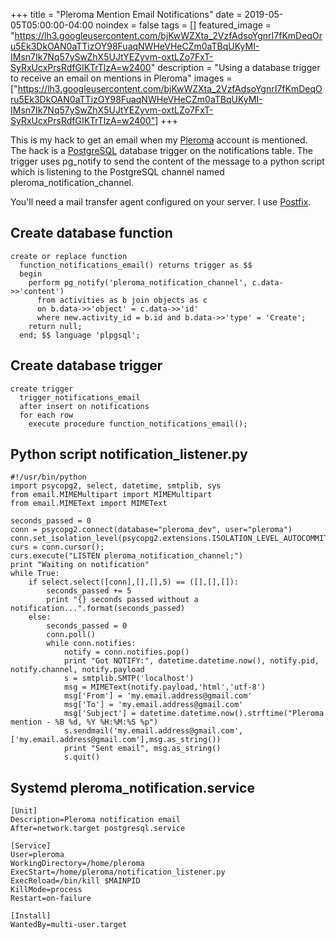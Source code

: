 +++
title =  "Pleroma Mention Email Notifications"
date = 2019-05-05T05:00:00-04:00
noindex = false
tags = []
featured_image = "https://lh3.googleusercontent.com/bjKwWZXta_2VzfAdsoYgnrI7fKmDeqOru5Ek3DkOAN0aTTizOY98FuaqNWHeVHeCZm0aTBqUKyMI-IMsn7Ik7Nq57ySwZhX5UJtYEZyvm-oxtLZo7FxT-SyRxUcxPrsRdfGIKTrTlzA=w2400"
description = "Using a database trigger to receive an email on mentions in Pleroma"
images = ["https://lh3.googleusercontent.com/bjKwWZXta_2VzfAdsoYgnrI7fKmDeqOru5Ek3DkOAN0aTTizOY98FuaqNWHeVHeCZm0aTBqUKyMI-IMsn7Ik7Nq57ySwZhX5UJtYEZyvm-oxtLZo7FxT-SyRxUcxPrsRdfGIKTrTlzA=w2400"]
+++

This is my hack to get an email when my [Pleroma](https://pleroma.social/) account is mentioned. The hack is a [PostgreSQL](https://www.postgresql.org/) database trigger on the notifications table. The trigger uses pg_notify to send the content of the message to a python script which is listening to the PostgreSQL channel named pleroma_notification_channel.

You'll need a mail transfer agent configured on your server. I use [Postfix](http://www.postfix.org/).  

## Create database function

```
create or replace function
  function_notifications_email() returns trigger as $$
  begin
    perform pg_notify('pleroma_notification_channel', c.data->>'content')
      from activities as b join objects as c
      on b.data->>'object' = c.data->>'id'
      where new.activity_id = b.id and b.data->>'type' = 'Create';
    return null;
  end; $$ language 'plpgsql';
```

## Create database trigger

```
create trigger
  trigger_notifications_email
  after insert on notifications
  for each row
    execute procedure function_notifications_email();
```

## Python script notification_listener.py

```
#!/usr/bin/python
import psycopg2, select, datetime, smtplib, sys
from email.MIMEMultipart import MIMEMultipart
from email.MIMEText import MIMEText

seconds_passed = 0
conn = psycopg2.connect(database="pleroma_dev", user="pleroma")
conn.set_isolation_level(psycopg2.extensions.ISOLATION_LEVEL_AUTOCOMMIT)
curs = conn.cursor();
curs.execute("LISTEN pleroma_notification_channel;")
print "Waiting on notification"
while True:
    if select.select([conn],[],[],5) == ([],[],[]):
        seconds_passed += 5
        print "{} seconds passed without a notification...".format(seconds_passed)
    else:
        seconds_passed = 0
        conn.poll()
        while conn.notifies:
            notify = conn.notifies.pop()
            print "Got NOTIFY:", datetime.datetime.now(), notify.pid, notify.channel, notify.payload
            s = smtplib.SMTP('localhost')
            msg = MIMEText(notify.payload,'html','utf-8')
            msg['From'] = 'my.email.address@gmail.com'
            msg['To'] = 'my.email.address@gmail.com'
            msg['Subject'] = datetime.datetime.now().strftime("Pleroma mention - %B %d, %Y %H:%M:%S %p")
            s.sendmail('my.email.address@gmail.com',['my.email.address@gmail.com'],msg.as_string())
            print "Sent email", msg.as_string()
            s.quit()
```

## Systemd pleroma_notification.service

```
[Unit]
Description=Pleroma notification email
After=network.target postgresql.service

[Service]
User=pleroma
WorkingDirectory=/home/pleroma
ExecStart=/home/pleroma/notification_listener.py
ExecReload=/bin/kill $MAINPID
KillMode=process
Restart=on-failure

[Install]
WantedBy=multi-user.target

```
